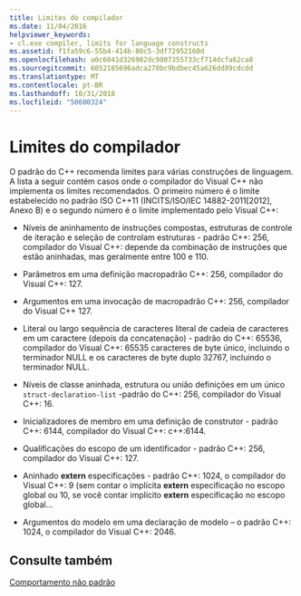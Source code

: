 ```yaml
---
title: Limites do compilador
ms.date: 11/04/2016
helpviewer_keywords:
- cl.exe compiler, limits for language constructs
ms.assetid: f1fa59c6-55b4-414b-80c5-3df72952160d
ms.openlocfilehash: a0c6041d326982dc9807355733cf714dcfa62ca8
ms.sourcegitcommit: 6052185696adca270bc9bdbec45a626dd89cdcdd
ms.translationtype: MT
ms.contentlocale: pt-BR
ms.lasthandoff: 10/31/2018
ms.locfileid: "50600324"
---
```

# <a name="compiler-limits"></a>Limites do compilador

O padrão do C++ recomenda limites para várias construções de linguagem. A lista a seguir contém casos onde o compilador do Visual C++ não implementa os limites recomendados. O primeiro número é o limite estabelecido no padrão ISO C++11 (INCITS/ISO/IEC 14882-2011[2012], Anexo B) e o segundo número é o limite implementado pelo Visual C++:

- Níveis de aninhamento de instruções compostas, estruturas de controle de iteração e seleção de controlam estruturas - padrão C++: 256, compilador do Visual C++: depende da combinação de instruções que estão aninhadas, mas geralmente entre 100 e 110.

- Parâmetros em uma definição macropadrão C++: 256, compilador do Visual C++: 127.

- Argumentos em uma invocação de macropadrão C++: 256, compilador do Visual C++ 127.

- Literal ou largo sequência de caracteres literal de cadeia de caracteres em um caractere (depois da concatenação) - padrão do C++: 65536, compilador do Visual C++: 65535 caracteres de byte único, incluindo o terminador NULL e os caracteres de byte duplo 32767, incluindo o terminador NULL.

- Níveis de classe aninhada, estrutura ou união definições em um único `struct-declaration-list` -padrão do C++: 256, compilador do Visual C++: 16.

- Inicializadores de membro em uma definição de construtor - padrão C++: 6144, compilador do Visual C++: c++:6144.

- Qualificações do escopo de um identificador - padrão C++: 256, compilador do Visual C++: 127.

- Aninhado **extern** especificações - padrão C++: 1024, o compilador do Visual C++: 9 (sem contar o implícita **extern** especificação no escopo global ou 10, se você contar implícito **extern**  especificação no escopo global...

- Argumentos do modelo em uma declaração de modelo – o padrão C++: 1024, o compilador do Visual C++: 2046.

## <a name="see-also"></a>Consulte também

[Comportamento não padrão](../cpp/nonstandard-behavior.md)